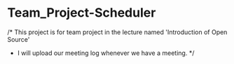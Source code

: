 # Team_Project-Scheduler
/* This project is for team project in the lecture named 'Introduction of Open Source'
*  I will upload our meeting log whenever we have a meeting.
*/
